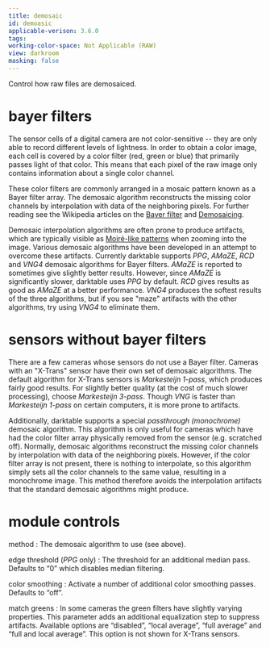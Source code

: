 ```yaml
---
title: demosaic
id: demoasic
applicable-verison: 3.6.0
tags: 
working-color-space: Not Applicable (RAW) 
view: darkroom
masking: false
---
```


Control how raw files are demosaiced.

# bayer filters
The sensor cells of a digital camera are not color-sensitive -- they are only able to record different levels of lightness. In order to obtain a color image, each cell is covered by a color filter (red, green or blue) that primarily passes light of that color. This means that each pixel of the raw image only contains information about a single color channel. 

These color filters are commonly arranged in a mosaic pattern known as a Bayer filter array. The demosaic algorithm reconstructs the missing color channels by interpolation with data of the neighboring pixels. For further reading see the Wikipedia articles on the [Bayer filter](http://en.wikipedia.org/wiki/Bayer_filter) and [Demosaicing](https://en.wikipedia.org/wiki/Demosaicing).

Demosaic interpolation algorithms are often prone to produce artifacts, which are typically visible as [Moiré-like patterns](https://en.wikipedia.org/wiki/Moir%C3%A9_pattern) when zooming into the image. Various demosaic algorithms have been developed in an attempt to overcome these artifacts. Currently darktable supports _PPG_, _AMaZE_, _RCD_ and _VNG4_ demosaic algorithms for Bayer filters. _AMaZE_ is reported to sometimes give slightly better results. However, since _AMaZE_ is significantly slower, darktable uses _PPG_ by default. _RCD_ gives results as good as _AMaZE_ at a better performance. _VNG4_ produces the softest results of the three algorithms, but if you see "maze" artifacts with the other algorithms, try using _VNG4_ to eliminate them.

# sensors without bayer filters
There are a few cameras whose sensors do not use a Bayer filter. Cameras with an "X-Trans" sensor have their own set of demosaic algorithms. The default algorithm for X-Trans sensors is _Markesteijn 1-pass_, which produces fairly good results. For slightly better quality (at the cost of much slower processing), choose _Markesteijn 3-pass_. Though _VNG_ is faster than _Markesteijn 1-pass_ on certain computers, it is more prone to artifacts.

Additionally, darktable supports a special _passthrough (monochrome)_ demosaic algorithm. This algorithm is only useful for cameras which have had the color filter array physically removed from the sensor (e.g. scratched off). Normally, demosaic algorithms reconstruct the missing color channels by interpolation with data of the neighboring pixels. However, if the color filter array is not present, there is nothing to interpolate, so this algorithm simply sets all the color channels to the same value, resulting in a monochrome image. This method therefore avoids the interpolation artifacts that the standard demosaic algorithms might produce.

# module controls

method
: The demosaic algorithm to use (see above).

edge threshold (_PPG_ only)
: The threshold for an additional median pass. Defaults to “0” which disables median filtering.

color smoothing
: Activate a number of additional color smoothing passes. Defaults to “off”.

match greens
: In some cameras the green filters have slightly varying properties. This parameter adds an additional equalization step to suppress artifacts. Available options are “disabled”, “local average”, “full average” and “full and local average”. This option is not shown for X-Trans sensors.
